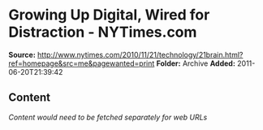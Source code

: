 # Growing Up Digital, Wired for Distraction - NYTimes.com

**Source:** http://www.nytimes.com/2010/11/21/technology/21brain.html?ref=homepage&src=me&pagewanted=print
**Folder:** Archive
**Added:** 2011-06-20T21:39:42




## Content
*Content would need to be fetched separately for web URLs*
